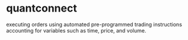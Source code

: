 # quantconnect
executing orders using automated pre-programmed trading instructions accounting for variables such as time, price, and volume.
